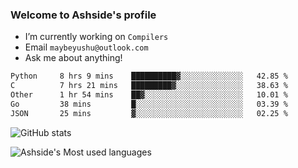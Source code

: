 ### Welcome to Ashside's profile

- I’m currently working on `Compilers`
- Email `maybeyushu@outlook.com`
- Ask me about anything!

<!--START_SECTION:waka-->

```txt
Python     8 hrs 9 mins    ██████████▓░░░░░░░░░░░░░░   42.85 %
C          7 hrs 21 mins   █████████▓░░░░░░░░░░░░░░░   38.63 %
Other      1 hr 54 mins    ██▓░░░░░░░░░░░░░░░░░░░░░░   10.01 %
Go         38 mins         █░░░░░░░░░░░░░░░░░░░░░░░░   03.39 %
JSON       25 mins         ▓░░░░░░░░░░░░░░░░░░░░░░░░   02.25 %
```

<!--END_SECTION:waka-->

![GitHub stats](https://github-readme-stats.vercel.app/api?username=Ashside)

![Ashside's Most used languages](https://github-readme-stats.vercel.app/api/top-langs/?username=Ashside&layout=compact&hide_border=true&langs_count=10)


